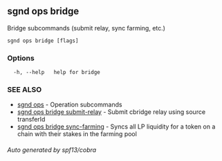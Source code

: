 ## sgnd ops bridge

Bridge subcommands (submit relay, sync farming, etc.)

```
sgnd ops bridge [flags]
```

### Options

```
  -h, --help   help for bridge
```

### SEE ALSO

* [sgnd ops](sgnd_ops.md)	 - Operation subcommands
* [sgnd ops bridge submit-relay](sgnd_ops_bridge_submit-relay.md)	 - Submit cbridge relay using source transferId
* [sgnd ops bridge sync-farming](sgnd_ops_bridge_sync-farming.md)	 - Syncs all LP liquidity for a token on a chain with their stakes in the farming pool

###### Auto generated by spf13/cobra
